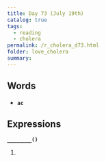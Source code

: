 ```yaml
---
title: Day 73 (July 19th)
catalog: true
tags: 
  - reading
  - cholera
permalink: /r_cholera_d73.html
folder: love_cholera
summary: 
---
```


## Words

-   <b data-toggle="tooltip" data-original-title="{{site.data.glossary.ac}}">`ac`</b>



## Expressions

<b data-toggle="tooltip" data-original-title="{{site.data.answers.73_a}}">`________()`</b>

1.  